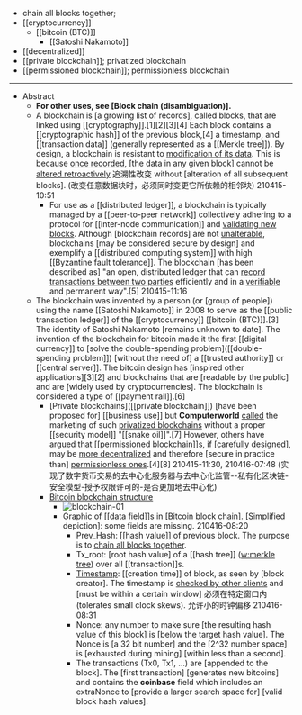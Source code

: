 - chain all blocks together;
- [[cryptocurrency]]
    - [[bitcoin (BTC)]]
        - [[Satoshi Nakamoto]]
- [[decentralized]]
- [[private blockchain]]; privatized blockchain
- [[permissioned blockchain]]; permissionless blockchain
- ---
- Abstract
    - __For other uses, see __[Block chain (disambiguation)]__.__
    - A blockchain is [a growing list of records], called blocks, that are linked using [[cryptography]].[1][2][3][4] Each block contains a [[cryptographic hash]] of the previous block,[4] a timestamp, and [[transaction data]] (generally represented as a [[Merkle tree]]). By design, a blockchain is resistant to [modification of its data](((mqHCXxphE))). This is because [once recorded](((jftJYUko-))), [the data in any given block] cannot be [altered retroactively](((3xUwlrviq))) 追溯性改变 without [alteration of all subsequent blocks].
(改变任意数据块时，必须同时变更它所依赖的相邻块)
210415-10:51
        - For use as a [[distributed ledger]], a blockchain is typically managed by a [[peer-to-peer network]] collectively adhering to a protocol for [[inter-node communication]] and [validating new blocks](((7vTyTc_te))). Although [blockchain records] are not [unalterable](((WW09DE9zv))), blockchains [may be considered secure by design] and exemplify a [[distributed computing system]] with high [[Byzantine fault tolerance]]. The blockchain [has been described as] "an open, distributed ledger that can [record transactions between two parties](((BH8oN2bZF))) efficiently and in a [verifiable](((WjxKEuSQe))) and permanent way".[5]
210415-11:16
    - The blockchain was invented by a person (or [group of people]) using the name [[Satoshi Nakamoto]] in 2008 to serve as the [[public transaction ledger]] of the [[cryptocurrency]] [[bitcoin (BTC)]].[3] The identity of Satoshi Nakamoto [remains unknown to date]. The invention of the blockchain for bitcoin made it the first [[digital currency]] to [solve the double-spending problem]([[double-spending problem]]) [without the need of] a [[trusted authority]] or [[central server]]. The bitcoin design has [inspired other applications][3][2] and blockchains that are [readable by the public] and are [widely used by cryptocurrencies]. The blockchain is considered a type of [[payment rail]].[6] 
        - [Private blockchains]([[private blockchain]]) [have been proposed for] [[business use]] but __Computerworld__ [called](https://en.wiktionary.org/wiki/snake_oil) the marketing of such [privatized blockchains](((6SKvFZj92))) without a proper [[security model]] "[[snake oil]]".[7] However, others have argued that [[permissioned blockchain]]s, if [carefully designed], may be [more decentralized]([[decentralized]]) and therefore [secure in practice than] [permissionless ones](((sQrA0HIlf))).[4][8]
210415-11:30, 210416-07:48
(实现了数字货币交易的去中心化服务器与去中心化监管--私有化区块链-安全模型-授予权限许可的-是否更加地去中心化)
        - [Bitcoin blockchain structure](https://en.wikipedia.org/wiki/File:Bitcoin_Block_Data.svg)
            - ![blockchain-01](https://firebasestorage.googleapis.com/v0/b/firescript-577a2.appspot.com/o/imgs%2Fapp%2FXELiu-NovaKG%2Fd6sKWeSNoo.png?alt=media&token=119908d1-1bde-483e-95c4-386e3f2a6e10)
            - Graphic of [[data field]]s in [Bitcoin block chain]. [Simplified depiction]: some fields are missing.
210416-08:20
                - Prev_Hash: [[hash value]] of previous block. The purpose is to [chain all blocks together](((itFa33oPY))).
                - Tx_root: [root hash value] of a [[hash tree]] ([w:merkle tree](https://en.wikipedia.org/wiki/merkle_tree)) over all [[transaction]]s.
                - [Timestamp]([[timestamp]]): [[creation time]] of block, as seen by [block creator]. The timestamp is [checked by other clients]([[client]]) and [must be within a certain window] 必须在特定窗口内 (tolerates small clock skews). 允许小的时钟偏移
210416-08:31
                - Nonce: any number to make sure [the resulting hash value of this block] is [below the target hash value]. The Nonce is [a 32 bit number] and the [2^32 number space] is [exhausted during mining] [within less than a second].
                - The transactions (Tx0, Tx1, ...) are [appended to the block]. The [first transaction] [generates new bitcoins] and contains the __coinbase__ field which includes an extraNonce to [provide a larger search space for] [valid block hash values].
